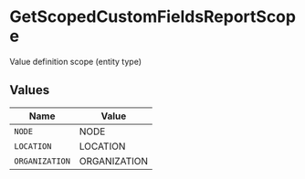 # GetScopedCustomFieldsReportScope

Value definition scope (entity type)


## Values

| Name           | Value          |
| -------------- | -------------- |
| `NODE`         | NODE           |
| `LOCATION`     | LOCATION       |
| `ORGANIZATION` | ORGANIZATION   |